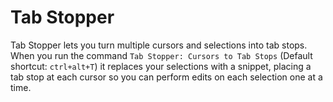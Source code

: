 # Tab Stopper

Tab Stopper lets you turn multiple cursors and selections into tab stops. When you run the command `Tab Stopper: Cursors to Tab Stops` (Default shortcut: `ctrl+alt+T`) it replaces your selections with a snippet, placing a tab stop at each cursor so you can perform edits on each selection one at a time.

